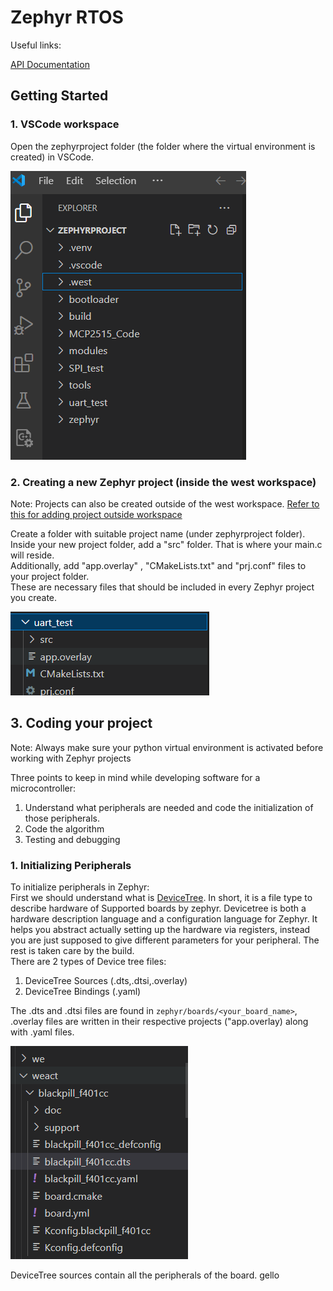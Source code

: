 
# Zephyr RTOS  

Useful links: 

[API Documentation](https://docs.zephyrproject.org/apidoc/latest/index.html)

## Getting Started

### 1. VSCode workspace

Open the zephyrproject folder (the folder where the virtual environment is created) in VSCode.

![Workspace Folder](images/workspace_folder.png)

### 2. Creating a new Zephyr project (inside the west workspace)

Note: Projects can also be created outside of the west workspace. [Refer to this for adding project outside workspace](https://docs.zephyrproject.org/latest/develop/application/index.html)  

Create a folder with suitable project name (under zephyrproject folder).  
Inside your new project folder, add a "src" folder. That is where your main.c will reside.  
Additionally, add "app.overlay" , "CMakeLists.txt" and "prj.conf" files to your project folder.  
These are necessary files that should be included in every Zephyr project you create. 

![Project folder](images/project_folder.png)

## 3. Coding your project

Note: Always make sure your python virtual environment is activated before working with Zephyr projects  

Three points to keep in mind while developing software for a microcontroller:  
1. Understand what peripherals are needed and code the initialization of those peripherals.  
2. Code the algorithm   
3. Testing and debugging  
  
### 1. Initializing Peripherals

To initialize peripherals in Zephyr:  
First we should understand what is [DeviceTree](https://docs.zephyrproject.org/latest/build/dts/index.html). In short, it is a file type to describe hardware of Supported boards by zephyr. Devicetree is both a hardware description language and a configuration language for Zephyr. It helps you abstract actually setting up the hardware via registers, instead you are just supposed to give different parameters for your peripheral. The rest is taken care by the build.  
There are 2 types of Device tree files:
1. DeviceTree Sources (.dts,.dtsi,.overlay)
2. DeviceTree Bindings (.yaml)  

The .dts and .dtsi files are found in `zephyr/boards/<your_board_name>`, .overlay files are written in their respective projects ("app.overlay) along with .yaml files. 

![DeviceTree](images/devicetree.png)

DeviceTree sources contain all the peripherals of the board.
gello